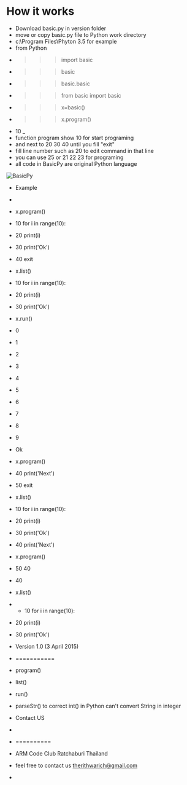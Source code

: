# How it works

- Download basic.py in version folder
- move or copy basic.py file to Python work directory
- c:\Program Files\Phyton 3.5 for example
- from Python 
- >>> import basic
- >>> basic
- >>> basic.basic
- >>> from basic import basic
- >>> x=basic()
- >>> x.program()
- 10 _
- function program show 10 for start programing
- and next to 20 30 40 until you fill "exit"
- fill line number such as 20 to edit command in that line
- you can use 25 or 21 22 23 for programing
- all code in BasicPy are original Python language

![BasicPy](https://lh3.googleusercontent.com/-YKIE1DQSt0A/VR4YGNWnN_I/AAAAAAAAAFc/zcMFV_BDobc/w346-h612/basicA.jpg "BasicPy version 1.0")

- Example
- 
- x.program()
- 10 for i in range(10):
- 20     print(i)
- 30 print('Ok')
- 40 exit
- x.list()
- 10 for i in range(10):
- 20    print(i)
- 30 print('Ok')
- x.run()
- 0
- 1
- 2
- 3
- 4
- 5
- 6
- 7
- 8
- 9
- Ok
- x.program()
- 40 print('Next')
- 50 exit
- x.list()
- 10 for i in range(10):
- 20    print(i)
- 30 print('Ok')
- 40 print('Next')
- x.program()
- 50 40
- 40
- x.list()
- - 10 for i in range(10):
- 20    print(i)
- 30 print('Ok')
 

- Version 1.0 (3 April 2015)
- ===========
- program() 
- list() 
- run() 
- parseStr() to correct int() in Python can't convert String in integer

- Contact US
- 
- ==========
- ARM Code Club Ratchaburi Thailand
- feel free to contact us therithwarich@gmail.com
- 
